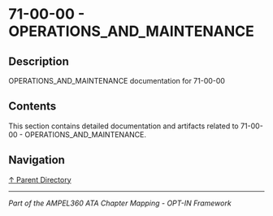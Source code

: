 # 71-00-00 - OPERATIONS_AND_MAINTENANCE

## Description

OPERATIONS_AND_MAINTENANCE documentation for 71-00-00

## Contents

This section contains detailed documentation and artifacts related to 71-00-00 - OPERATIONS_AND_MAINTENANCE.

## Navigation

[↑ Parent Directory](../README.md)

---

*Part of the AMPEL360 ATA Chapter Mapping - OPT-IN Framework*
